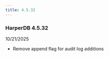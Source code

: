 ```yaml
---
title: 4.5.32
---
```


### HarperDB 4.5.32

10/21/2025

- Remove append flag for audit log additions
